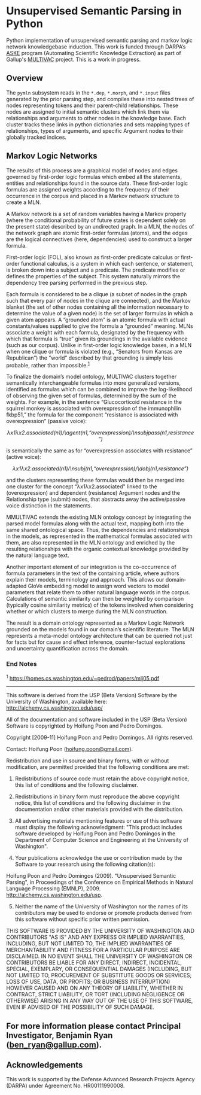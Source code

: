 # Unsupervised Semantic Parsing in Python
Python implementation of unsupervised semantic parsing and markov logic network knowledgebase induction. This work is funded through DARPA’s <a href='https://www.darpa.mil/program/automating-scientific-knowledge-extraction'>ASKE</a> program (Automating Scientific Knowledge Extraction) as part of Gallup's <a href='https://github.com/GallupGovt/multivac'>MULTIVAC</a> project. This is a work in progress. 

## Overview
The `pymln` subsystem reads in the `*.dep`, `*.morph`, and `*.input` files generated by the prior parsing step, and compiles these into nested trees of nodes representing tokens and their parent-child relationships. These nodes are assigned to initial semantic clusters which link them via relationships and arguments to other nodes in the knowledge base. Each cluster tracks these links in python dictionaries and sets mapping types of relationships, types of arguments, and specific Argument nodes to their globally tracked indices.

## Markov Logic Networks
The results of this process are a graphical model of nodes and edges governed by first-order logic formulas which embed all the statements, entities and relationships found in the source data. These first-order logic formulas are assigned weights according to the frequency of their occurrence in the corpus and placed in a Markov network structure to create a MLN.

A Markov network is a set of random variables having a Markov property (where the conditional probability of future states is dependent solely on the present state) described by an undirected graph. In a MLN, the nodes of the network graph are atomic first-order formulas (atoms), and the edges are the logical connectives (here, dependencies) used to construct a larger formula. 

First-order logic (FOL), also known as first-order predicate calculus or first-order functional calculus, is a system in which each sentence, or statement, is broken down into a subject and a predicate. The predicate modifies or defines the properties of the subject. This system naturally mirrors the dependency tree parsing performed in the previous step.

Each formula is considered to be a clique (a subset of nodes in the graph such that every pair of nodes in the clique are connected), and the Markov blanket (the set of other nodes containing all the information necessary to determine the value of a given node) is the set of larger formulas in which a given atom appears. A “grounded atom” is an atomic formula with actual constants/values supplied to give the formula a “grounded” meaning. MLNs associate a weight with each formula, designated by the frequency with which that formula is “true” given its groundings in the available evidence (such as our corpus). Unlike in first-order logic knowledge bases, in a MLN when one clique or formula is violated (e.g., “Senators from Kansas are Republican”) the “world” described by that grounding is simply less probable, rather than impossible.<sup>[1](#1)</sup>

To finalize the domain’s model ontology, MULTIVAC clusters together semantically interchangeable formulas into more generalized versions, identified as formulas which can be combined to improve the log-likelihood of observing the given set of formulas, determined by the sum of the weights. For example, in the sentence “Glucocorticoid resistance in the squirrel monkey is associated with overexpression of the immunophilin fkbp51,” the formula for the component “resistance is associated with overexpression” (passive voice):


<p align='center'> <i> &#955;x1&#955;x2.associated(n1)/\agent(n1,“overexpression)/\nsubjpass(n1,resistance”) </i> </p>

is semantically the same as for “overexpression associates with resistance” (active voice):

<p align='center'> <i> &#955;x1&#955;x2.associated(n1)/\nsubj(n1,“overexpression)/\dobj(n1,resistance”) </i> </p>

and the clusters representing these formulas would then be merged into one cluster for the concept “&#955;x1&#955;x2.associated" linked to the (overexpression) and dependent (resistance) Argument nodes and the Relationship type (submit) nodes, that abstracts away the active/passive voice distinction in the statements.  

MMULTIVAC extends the existing MLN ontology concept by integrating the parsed model formulas along with the actual text, mapping both into the same shared ontological space. Thus, the dependencies and relationships in the models, as represented in the mathematical formulas associated with them, are also represented in the MLN ontology and enriched by the resulting relationships with the organic contextual knowledge provided by the natural language text. 

Another important element of our integration is the co-occurrence of formula parameters in the text of the containing article, where authors explain their models, terminology and approach. This allows our domain-adapted GloVe embedding model to assign word vectors to model parameters that relate them to other natural language words in the corpus. Calculations of semantic similarity can then be weighted by comparison (typically cosine similarity metrics) of the tokens involved when considering whether or which clusters to merge during the MLN construction.

The result is a domain ontology represented as a Markov Logic Network grounded on the models found in our domain’s scientific literature. The MLN represents a meta-model ontology architecture that can be queried not just for facts but for cause and effect inference, counter-factual explorations and uncertainty quantification across the domain.

### End Notes
<sup><a name='1'>1</a></sup> https://homes.cs.washington.edu/~pedrod/papers/mlj05.pdf <br>

<hr>

This software is derived from the USP (Beta Version) Software by the University of Washington, available here: http://alchemy.cs.washington.edu/usp/ 


All of the documentation and software included in the USP (Beta Version) Software is copyrighted by Hoifung Poon and Pedro Domingos.


Copyright [2009-11] Hoifung Poon and Pedro Domingos. All rights reserved.


Contact: Hoifung Poon (hoifung.poon@gmail.com).


Redistribution and use in source and binary forms, with or without modification, are permitted provided that the following conditions are met:


 1. Redistributions of source code must retain the above copyright notice, this list of conditions and the following disclaimer.


 2. Redistributions in binary form must reproduce the above copyright notice, this list of conditions and the following disclaimer in the documentation and/or other materials provided with the distribution.


 3. All advertising materials mentioning features or use of this software must display the following acknowledgment: "This product includes software developed by Hoifung Poon and Pedro Domingos in the Department of Computer Science and Engineering at the University of Washington".


 4. Your publications acknowledge the use or contribution made by the Software to your research using the following citation(s): 

   Hoifung Poon and Pedro Domingos (2009). "Unsupervised Semantic Parsing", in Proceedings of the Conference on Empirical Methods in Natural Language Processing (EMNLP), 2009. http://alchemy.cs.washington.edu/usp.


 5. Neither the name of the University of Washington nor the names of its contributors may be used to endorse or promote products derived from this software without specific prior written permission.


THIS SOFTWARE IS PROVIDED BY THE UNIVERSITY OF WASHINGTON AND CONTRIBUTORS "AS IS" AND ANY EXPRESS OR IMPLIED WARRANTIES, INCLUDING, BUT NOT LIMITED TO, THE IMPLIED WARRANTIES OF MERCHANTABILITY AND FITNESS FOR A PARTICULAR PURPOSE ARE DISCLAIMED. IN NO EVENT SHALL THE UNIVERSITY OF WASHINGTON OR CONTRIBUTORS BE LIABLE FOR ANY DIRECT, INDIRECT, INCIDENTAL, SPECIAL, EXEMPLARY, OR CONSEQUENTIAL DAMAGES (INCLUDING, BUT NOT LIMITED TO, PROCUREMENT OF SUBSTITUTE GOODS OR SERVICES; LOSS OF USE, DATA, OR PROFITS; OR BUSINESS INTERRUPTION) HOWEVER CAUSED AND ON ANY THEORY OF LIABILITY, WHETHER IN CONTRACT, STRICT LIABILITY, OR TORT (INCLUDING NEGLIGENCE OR OTHERWISE) ARISING IN ANY WAY OUT OF THE USE OF THIS SOFTWARE, EVEN IF ADVISED OF THE POSSIBILITY OF SUCH DAMAGE.



For more information please contact Principal Investigator, Benjamin Ryan (ben_ryan@gallup.com).
---
## Acknowledgements
This work is supported by the Defense Advanced Research Projects Agency (DARPA) under Agreement No. HR00111990008.

